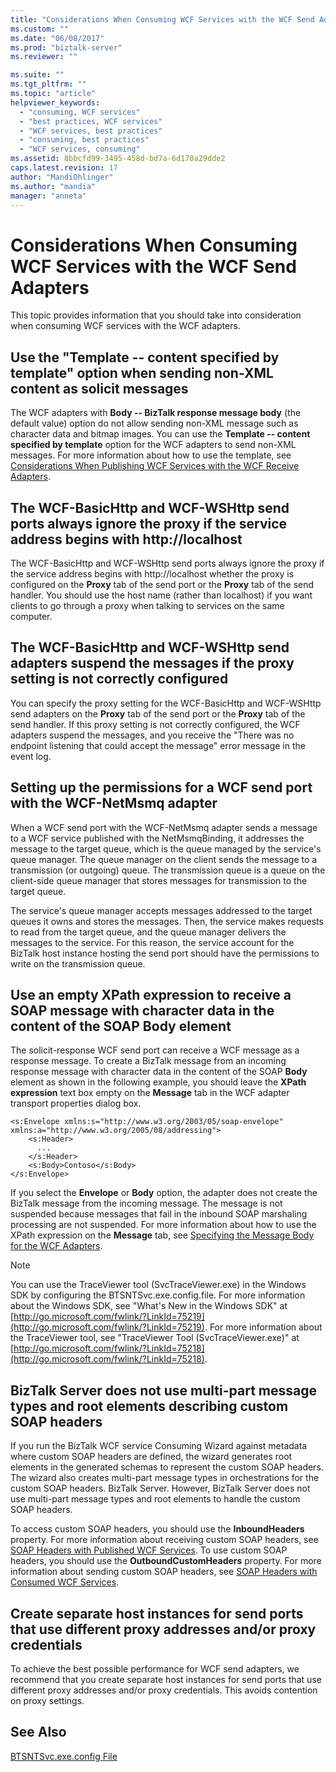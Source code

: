 ```yaml
---
title: "Considerations When Consuming WCF Services with the WCF Send Adapters | Microsoft Docs"
ms.custom: ""
ms.date: "06/08/2017"
ms.prod: "biztalk-server"
ms.reviewer: ""

ms.suite: ""
ms.tgt_pltfrm: ""
ms.topic: "article"
helpviewer_keywords: 
  - "consuming, WCF services"
  - "best practices, WCF services"
  - "WCF services, best practices"
  - "consuming, best practices"
  - "WCF services, consuming"
ms.assetid: 8bbcfd99-3495-458d-bd7a-6d170a29dde2
caps.latest.revision: 17
author: "MandiOhlinger"
ms.author: "mandia"
manager: "anneta"
---
```

# Considerations When Consuming WCF Services with the WCF Send Adapters
This topic provides information that you should take into consideration when consuming WCF services with the WCF adapters.  
  
## Use the "Template -- content specified by template" option when sending non-XML content as solicit messages  
 The WCF adapters with **Body -- BizTalk response message body** (the default value) option do not allow sending non-XML message such as character data and bitmap images. You can use the **Template -- content specified by template** option for the WCF adapters to send non-XML messages. For more information about how to use the template, see [Considerations When Publishing WCF Services with the WCF Receive Adapters](../core/considerations-when-publishing-wcf-services-with-the-wcf-receive-adapters.md).  
  
## The WCF-BasicHttp and WCF-WSHttp send ports always ignore the proxy if the service address begins with http://localhost  
 The WCF-BasicHttp and WCF-WSHttp send ports always ignore the proxy if the service address begins with http://localhost whether the proxy is configured on the **Proxy** tab of the send port or the **Proxy** tab of the send handler. You should use the host name (rather than localhost) if you want clients to go through a proxy when talking to services on the same computer.  
  
## The WCF-BasicHttp and WCF-WSHttp send adapters suspend the messages if the proxy setting is not correctly configured  
 You can specify the proxy setting for the WCF-BasicHttp and WCF-WSHttp send adapters on the **Proxy** tab of the send port or the **Proxy** tab of the send handler. If this proxy setting is not correctly configured, the WCF adapters suspend the messages, and you receive the "There was no endpoint listening that could accept the message" error message in the event log.  
  
## Setting up the permissions for a WCF send port with the WCF-NetMsmq adapter  
 When a WCF send port with the WCF-NetMsmq adapter sends a message to a WCF service published with the NetMsmqBinding, it addresses the message to the target queue, which is the queue managed by the service's queue manager. The queue manager on the client sends the message to a transmission (or outgoing) queue. The transmission queue is a queue on the client-side queue manager that stores messages for transmission to the target queue.  
  
 The service's queue manager accepts messages addressed to the target queues it owns and stores the messages. Then, the service makes requests to read from the target queue, and the queue manager delivers the messages to the service. For this reason, the service account for the BizTalk host instance hosting the send port should have the permissions to write on the transmission queue.  
  
## Use an empty XPath expression to receive a SOAP message with character data in the content of the SOAP Body element  
 The solicit-response WCF send port can receive a WCF message as a response message. To create a BizTalk message from an incoming response message with character data in the content of the SOAP **Body** element as shown in the following example, you should leave the **XPath expression** text box empty on the **Message** tab in the WCF adapter transport properties dialog box.  
  
```  
<s:Envelope xmlns:s="http://www.w3.org/2003/05/soap-envelope" xmlns:a="http://www.w3.org/2005/08/addressing">  
    <s:Header>  
      ...  
    </s:Header>  
    <s:Body>Contoso</s:Body>  
</s:Envelope>  
```  
  
 If you select the **Envelope** or **Body** option, the adapter does not create the BizTalk message from the incoming message. The message is not suspended because messages that fail in the inbound SOAP marshaling processing are not suspended. For more information about how to use the XPath expression on the **Message** tab, see [Specifying the Message Body for the WCF Adapters](../core/specifying-the-message-body-for-the-wcf-adapters.md).  
  
> [!NOTE]
>  You can use the TraceViewer tool (SvcTraceViewer.exe) in the Windows SDK by configuring the BTSNTSvc.exe.config.file. For more information about the Windows SDK, see "What's New in the Windows SDK" at [http://go.microsoft.com/fwlink/?LinkId=75219](http://go.microsoft.com/fwlink/?LinkId=75219). For more information about the TraceViewer tool, see "TraceViewer Tool (SvcTraceViewer.exe)" at [http://go.microsoft.com/fwlink/?LinkId=75218](http://go.microsoft.com/fwlink/?LinkId=75218).  
  
## BizTalk Server does not use multi-part message types and root elements describing custom SOAP headers  
 If you run the BizTalk WCF service Consuming Wizard against metadata where custom SOAP headers are defined, the wizard generates root elements in the generated schemas to represent the custom SOAP headers. The wizard also creates multi-part message types in orchestrations for the custom SOAP headers. BizTalk Server. However, BizTalk Server does not use multi-part message types and root elements to handle the custom SOAP headers.  
  
 To access custom SOAP headers, you should use the **InboundHeaders** property. For more information about receiving custom SOAP headers, see [SOAP Headers with Published WCF Services](../core/soap-headers-with-published-wcf-services.md). To use custom SOAP headers, you should use the **OutboundCustomHeaders** property. For more information about sending custom SOAP headers, see [SOAP Headers with Consumed WCF Services](../core/soap-headers-with-consumed-wcf-services.md).  
  
## Create separate host instances for send ports that use different proxy addresses and/or proxy credentials  
 To achieve the best possible performance for WCF send adapters, we recommend that you create separate host instances for send ports that use different proxy addresses and/or proxy credentials. This avoids contention on proxy settings.  
  
## See Also  
 [BTSNTSvc.exe.config File](../core/btsntsvc-exe-config-file.md)